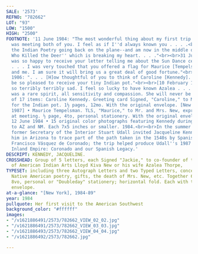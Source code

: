 ```yaml
---
SALE: '2573'
REFNO: "782662"
LOT: "93"
LOW: "1500"
HIGH: "2500"
FOOTNOTE: '11 June 1984: "The most wonderful thing about my first trip to the Southwest
  was meeting both of you. I feel as if I''d always known you . . . .<br><br>"I read
  the Indian Poetry going back on the plane--and am now in the middle of ''The Man
  Who Killed the Deer'' which is breaking my heart. . . ."<br><br>31 July 1984: "I
  was so happy to receive your letter telling me about the Sun Dance celebration.
  . . . I was very touched that you offered a flag for Maurice [Tempelsman], my family
  and me. I am sure it will bring us a great deal of good fortune."<br><br>24 September
  1986: ". . . [H]ow thoughtful of you to think of Caroline [Kennedy]. She . . . will
  be so pleased to receive your tiny Indian pot."<br><br>[10 February 1989]: "I am
  so terribly terribly sad. I feel so lucky to have known Azalea . . . .<br><br>"She
  was a rare spirit, all sensitivity and compassion. She will never be forgotten."<br><br>With--Group
  of 17 items: Caroline Kennedy. Greeting card Signed, "Caroline," to Mr. New, thanking
  for the Indian pot. 1½ pages, 12mo. With the original envelope. [New York, 9 January
  1987] • Maurice Tempelsman. TLS, "Maurice," to Mr. and Mrs. New, expressing delight
  at meeting. ½ page, 4to, personal stationery. With the original envelope. [New York],
  12 June 1984 • 15 original color photographs featuring Kennedy during her 1984 visit
  to AZ and NM. Each 7x5 inches or smaller. 1984.<br><br>In the summer of 1984, JFK''s
  former Secretary of the Interior Stuart Udall invited Jacqueline Kennedy to meet
  him in Arizona to trace part of the path taken in the 1540s by Spanish explorer
  Francisco Vásquez de Coronado; the trip helped produce Udall''s 1987 book, To the
  Inland Empire: Coronado and our Spanish Legacy.'
DESCRIPT: KENNEDY, JACQUELINE.
CROSSHEAD: Group of 5 letters, each Signed "Jackie," to co-founder of the Institute
  of American Indian Arts Lloyd Kiva New or his wife Azalea Thorpe,
TYPESET: including three Autograph Letters and two Typed Letters, concerning her trip,
  Native American poetry, gifts, the death of Mrs. New, etc. Together 6½ pages. Each
  8vo, personal or "Doubleday" stationery; horizontal fold. Each with the original
  envelope.
at-a-glance: "[New York], 1984-89"
year: 1984
pullquote: Her first visit to the American Southwest
background_color: "#ffffff"
images:
- "/v1621886491/2573/782662_VIEW_02_02.jpg"
- "/v1621886491/2573/782662_VIEW_03_03.jpg"
- "/v1621886493/2573/782662_VIEW_04_04.jpg"
- "/v1621886492/2573/782662.jpg"

---
```

